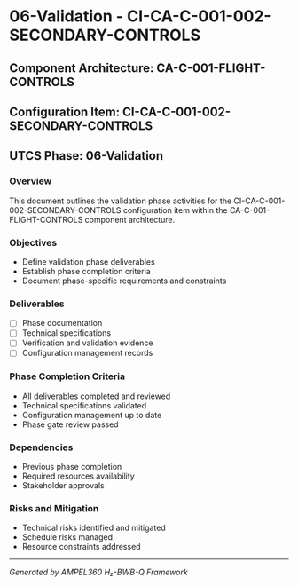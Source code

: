 # 06-Validation - CI-CA-C-001-002-SECONDARY-CONTROLS

## Component Architecture: CA-C-001-FLIGHT-CONTROLS
## Configuration Item: CI-CA-C-001-002-SECONDARY-CONTROLS
## UTCS Phase: 06-Validation

### Overview
This document outlines the validation phase activities for the CI-CA-C-001-002-SECONDARY-CONTROLS configuration item within the CA-C-001-FLIGHT-CONTROLS component architecture.

### Objectives
- Define validation phase deliverables
- Establish phase completion criteria
- Document phase-specific requirements and constraints

### Deliverables
- [ ] Phase documentation
- [ ] Technical specifications
- [ ] Verification and validation evidence
- [ ] Configuration management records

### Phase Completion Criteria
- All deliverables completed and reviewed
- Technical specifications validated
- Configuration management up to date
- Phase gate review passed

### Dependencies
- Previous phase completion
- Required resources availability
- Stakeholder approvals

### Risks and Mitigation
- Technical risks identified and mitigated
- Schedule risks managed
- Resource constraints addressed

---
*Generated by AMPEL360 H₂-BWB-Q Framework*
